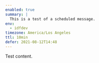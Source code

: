 ```yaml
---
enabled: true
summary: |
  This is a test of a scheduled message.
env:
  - idfdev
timezone: America/Los Angeles
ttl: 10min
defer: 2021-08-12T14:48
---
```


Test content.
